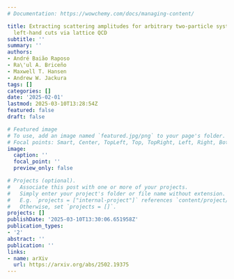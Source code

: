 ```yaml
---
# Documentation: https://wowchemy.com/docs/managing-content/

title: Extracting scattering amplitudes for arbitrary two-particle systems with one-particle
  left-hand cuts via lattice QCD
subtitle: ''
summary: ''
authors:
- André Baião Raposo
- Ra\'ul A. Briceño
- Maxwell T. Hansen
- Andrew W. Jackura
tags: []
categories: []
date: '2025-02-01'
lastmod: 2025-03-10T13:28:54Z
featured: false
draft: false

# Featured image
# To use, add an image named `featured.jpg/png` to your page's folder.
# Focal points: Smart, Center, TopLeft, Top, TopRight, Left, Right, BottomLeft, Bottom, BottomRight.
image:
  caption: ''
  focal_point: ''
  preview_only: false

# Projects (optional).
#   Associate this post with one or more of your projects.
#   Simply enter your project's folder or file name without extension.
#   E.g. `projects = ["internal-project"]` references `content/project/deep-learning/index.md`.
#   Otherwise, set `projects = []`.
projects: []
publishDate: '2025-03-10T13:30:06.651958Z'
publication_types:
- '2'
abstract: ''
publication: ''
links:
- name: arXiv
  url: https://arxiv.org/abs/2502.19375
---
```

